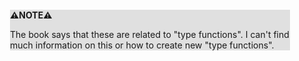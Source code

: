 <div style="margin:2em; background-color: #e0e0e0;">

<strong>⚠️NOTE️️️⚠️</strong>

The book says that these are related to "type functions". I can't find much information on this or how to create new "type functions".
</div>

